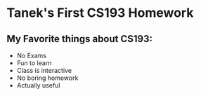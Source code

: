 # Tanek's First CS193 Homework

## My Favorite things about CS193:
- No Exams
- Fun to learn
- Class is interactive
- No boring homework
- Actually useful
